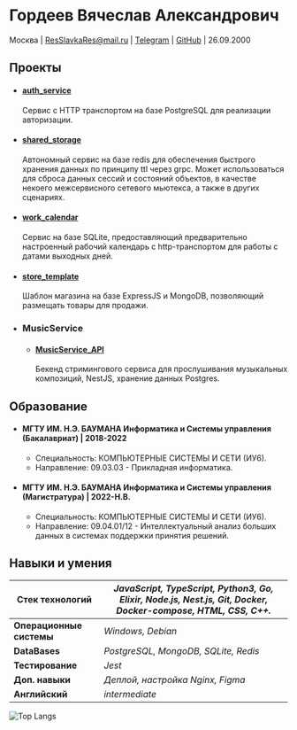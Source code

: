 # Гордеев Вячеслав Александрович

Москва | ResSlavkaRes@mail.ru | [Telegram](https://t.me/slavikpixel) | [GitHub](https://github.com/choodofire) | 26.09.2000

## Проекты

* #### [ auth_service](https://github.com/choodofire/auth_service)
  Сервис с HTTP транспортом на базе PostgreSQL для реализации авторизации.

* #### [shared_storage](https://github.com/choodofire/shared_storage)
  Автономный сервис на базе redis для обеспечения быстрого хранения данных по принципу ttl через grpc. Может использоваться для сброса данных сессий и состояний объектов, в качестве некоего межсервисного сетевого мьютекса, а также в других сценариях.

* #### [work_calendar](https://github.com/choodofire/work_calendar)
  Сервис на базе SQLite, предоставляющий предварительно настроенный рабочий календарь с http-транспортом для работы с датами выходных дней.

* #### [store_template](https://github.com/choodofire/store_template)
  Шаблон магазина на базе ExpressJS и MongoDB, позволяющий размещать товары для продажи. 

* ### MusicService 
   * #### [MusicService_API](https://github.com/choodofire/MusicService_API)
     Бекенд стримингового сервиса для прослушивания музыкальных композиций, NestJS, хранение данных Postgres.


## Образование

* #### МГТУ ИМ. Н.Э. БАУМАНА Информатика и Системы управления (Бакалавриат) | 2018-2022
    * Специальность: КОМПЬЮТЕРНЫЕ СИСТЕМЫ И СЕТИ (ИУ6).
    * Направление: 09.03.03 - Прикладная информатика.

* #### МГТУ ИМ. Н.Э. БАУМАНА Информатика и Системы управления (Магистратура) | 2022-Н.В.
    * Специальность: КОМПЬЮТЕРНЫЕ СИСТЕМЫ И СЕТИ (ИУ6).
    * Направление: 09.04.01/12 - Интеллектуальный анализ больших данных в системах поддержки принятия решений.

## Навыки и умения

| **Стек технологий** | *JavaScript, TypeScript, Python3, Go, Elixir, Node.js, Nest.js, Git, Docker, Docker-compose, HTML, CSS, C++.* |
|---------------------|----------------------------------------------------------------------------------------------------------------------|
| **Операционные системы** | *Windows, Debian* | 
| **DataBases** | *PostgreSQL, MongoDB, SQLite, Redis* | 
| **Тестирование** | *Jest* | 
| **Доп. навыки** | *Деплой, настройка Nginx, Figma* | 
| **Английский** | *intermediate* | 

![Top Langs](https://github-readme-stats.vercel.app/api/top-langs/?username=choodofire&layout=compact&theme=buefy&hide_border=true)
